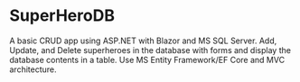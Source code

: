 # SuperHeroDB

A basic CRUD app using ASP.NET with Blazor and MS SQL Server. Add, Update, and Delete superheroes in the database with forms and display the database contents in a table. Use MS Entity Framework/EF Core and MVC architecture.
